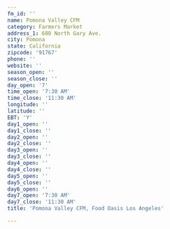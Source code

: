 ```yaml
---
fm_id: ''
name: Pomona Valley CFM
category: Farmers Market
address_1: 680 North Gary Ave.
city: Pomona
state: California
zipcode: '91767'
phone: ''
website: ''
season_open: ''
season_close: ''
day_open: '7'
time_open: '7:30 AM'
time_close: '11:30 AM'
longitude: ''
latitude: ''
EBT: 'Y'
day1_open: ''
day1_close: ''
day2_open: ''
day2_close: ''
day3_open: ''
day3_close: ''
day4_open: ''
day4_close: ''
day5_open: ''
day5_close: ''
day6_open: ''
day7_open: '7:30 AM'
day7_close: '11:30 AM'
title: 'Pomona Valley CFM, Food Oasis Los Angeles'

---
```

